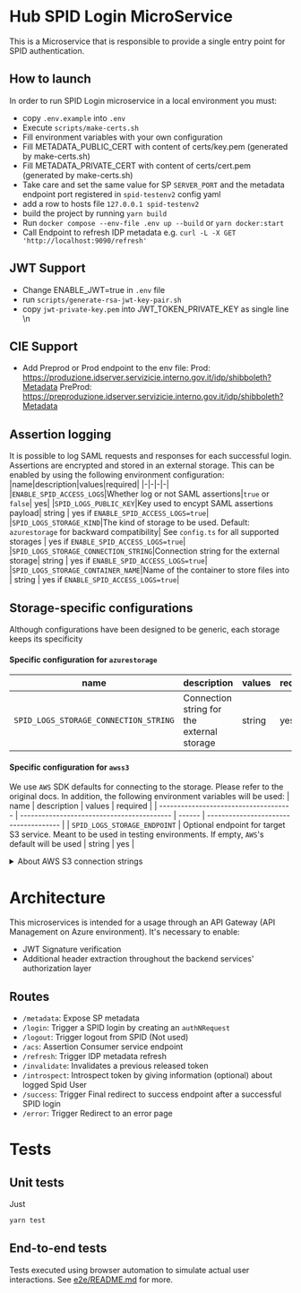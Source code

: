 # Hub SPID Login MicroService

This is a Microservice that is responsible to provide a single entry point for SPID authentication.

## How to launch

In order to run SPID Login microservice in a local environment you must:

- copy `.env.example` into `.env`
- Execute `scripts/make-certs.sh`
- Fill environment variables with your own configuration
- Fill METADATA_PUBLIC_CERT with content of certs/key.pem (generated by make-certs.sh)
- Fill METADATA_PRIVATE_CERT with content of certs/cert.pem (generated by make-certs.sh)
- Take care and set the same value for SP `SERVER_PORT` and the metadata endpoint port registered in `spid-testenv2` config yaml
- add a row to hosts file `127.0.0.1 spid-testenv2`
- build the project by running `yarn build`
- Run `docker compose --env-file .env up --build` or `yarn docker:start`
- Call Endpoint to refresh IDP metadata e.g. `curl -L -X GET 'http://localhost:9090/refresh'`

## JWT Support

- Change ENABLE_JWT=true in `.env` file
- run `scripts/generate-rsa-jwt-key-pair.sh`
- copy `jwt-private-key.pem` into JWT_TOKEN_PRIVATE_KEY as single line \n

## CIE Support

- Add Preprod or Prod endpoint to the env file:
  Prod: https://produzione.idserver.servizicie.interno.gov.it/idp/shibboleth?Metadata
  PreProd: https://preproduzione.idserver.servizicie.interno.gov.it/idp/shibboleth?Metadata

## Assertion logging
It is possible to log SAML requests and responses for each successful login. Assertions are encrypted and stored in an external storage. This can be enabled by using the following environment configuration:
|name|description|values|required|
|-|-|-|-|
|`ENABLE_SPID_ACCESS_LOGS`|Whether log or not SAML assertions|`true` or `false`| yes|
|`SPID_LOGS_PUBLIC_KEY`|Key used to encypt SAML assertions payload| string | yes if `ENABLE_SPID_ACCESS_LOGS=true`|
|`SPID_LOGS_STORAGE_KIND`|The kind of storage to be used. Default: `azurestorage` for backward compatibility| See `config.ts` for all supported storages  | yes if `ENABLE_SPID_ACCESS_LOGS=true`|
|`SPID_LOGS_STORAGE_CONNECTION_STRING`|Connection string for the external storage| string | yes if `ENABLE_SPID_ACCESS_LOGS=true`|
|`SPID_LOGS_STORAGE_CONTAINER_NAME`|Name of the container to store files into | string | yes if `ENABLE_SPID_ACCESS_LOGS=true`|

## Storage-specific configurations
Although configurations have been designed to be generic, each storage keeps its specificity 
#### Specific configuration for `azurestorage`
|name|description|values|required|
|-|-|-|-|
|`SPID_LOGS_STORAGE_CONNECTION_STRING`|Connection string for the external storage| string | yes |

#### Specific configuration for `awss3`
We use `AWS` SDK defaults for connecting to the storage. Please refer to the original docs. In addition, the following environment variables will be used:
| name                                  | description                                | values | required                              |
| ------------------------------------- | ------------------------------------------ | ------ | ------------------------------------- |
| `SPID_LOGS_STORAGE_ENDPOINT` | Optional endpoint for target S3 service. Meant to be used in testing environments. If empty, `AWS`'s default will be used | string | yes  |



<details>
  <summary>About AWS S3 connection strings</summary>
  AWS S3 doesn't fit well to be used with a single connection string as other storages. To keep config consistent across different storage kinds, we decide to compose credential values into a semicolon-delimited string in the following form:
  
  ```
  # with a custom endpoint
  SPID_LOGS_STORAGE_CONNECTION_STRING=access-key;secret-key;http://custom-endpoint

  # without a custom endpoint
  SPID_LOGS_STORAGE_CONNECTION_STRING=access-key;secret-key

  ```
</details>


# Architecture

This microservices is intended for a usage through an API Gateway (API Management on Azure environment). It's necessary to enable:

- JWT Signature verification
- Additional header extraction throughout the backend services' authorization layer

## Routes
* `/metadata`: Expose SP metadata
* `/login`: Trigger a SPID login by creating an `authNRequest`
* `/logout`: Trigger logout from SPID (Not used)
* `/acs`: Assertion Consumer service endpoint
* `/refresh`: Trigger IDP metadata refresh
* `/invalidate`: Invalidates a previous released token
* `/introspect`: Introspect token by giving information (optional) about logged Spid User
* `/success`: Trigger Final redirect to success endpoint after a successful SPID login
* `/error`: Trigger Redirect to an error page

# Tests

## Unit tests
Just
```sh
yarn test
```

## End-to-end tests
Tests executed using browser automation to simulate actual user interactions. See [e2e/README.md](e2e/README.md) for more.
